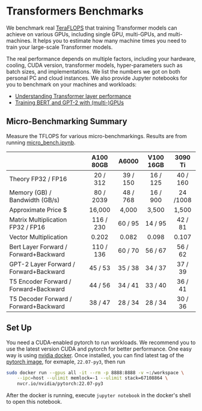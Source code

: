 # Transformers Benchmarks

We benchmark real [TeraFLOPS](https://en.wikipedia.org/wiki/FLOPS) that training Transformer models can achieve on various GPUs, including single GPU, multi-GPUs, and multi-machines. It helps you to estimate how many machine times you need to train your large-scale Transformer models. 

The real performance depends on multiple factors, including your hardware, cooling, CUDA version, transformer models, hyper-parameters such as batch sizes, and implementations. We list the numbers we got on both personal PC and cloud instances. We also provide Jupyter notebooks for you to benchmark on your machines and workloads:

- [Understanding Transformer layer performance](micro_bench.ipynb)
- [Training BERT and GPT-2 with (multi-)GPUs](transformers.ipynb)

## Micro-Benchmarking Summary

Measure the TFLOPS for various micro-benchmarkings. Results are from running [micro_bench.ipynb](micro_bench.ipynb).

|                                        | A100 80GB |  A6000   | V100 16GB | 3090 Ti  |
| -------------------------------------- | :-------: | :------: | :-------: | :------: |
| Theory FP32 / FP16                     | 20 / 312  | 39 / 150 | 16 / 125  | 40 / 160 |
| Memory (GB) / Bandwidth (GB/s)         | 80 / 2039 | 48 / 768 | 16 / 900  | 24 /1008 |
| Approximate Price $                    |  16,000   |  4,000   |   3,500   |  1,500   |
| Matrix Multiplication FP32 / FP16      | 116 / 230 | 60 / 95  |  14 / 95  | 42 / 81  |
| Vector Multiplication                  |   0.202   |  0.082   |   0.098   |  0.107   |
| Bert Layer Forward / Forward+Backward  | 110 / 136 | 60 / 70  |  56 / 67  | 56 / 62  |
| GPT-2 Layer Forward / Forward+Backward |  45 / 53  | 35 / 38  |  34 / 37  | 37 / 39  |
| T5 Encoder Forward / Forward+Backward  |  44 / 56  | 34 / 41  |  33 / 40  | 36 / 41  |
| T5 Decoder Forward / Forward+Backward  |  38 / 47  | 28 / 34  |  28 / 34  | 30 / 36  |



## Set Up

You need a CUDA-enabled pytorch to run workloads. We recommend you to use the latest version CUDA and pytorch for better performance. One easy way is using  [nvidia docker](https://docs.nvidia.com/datacenter/cloud-native/container-toolkit/install-guide.html#docker). Once installed, you can find latest tag of the [pytorch image](https://catalog.ngc.nvidia.com/orgs/nvidia/containers/pytorch), for exmaple, `22.07-py3`, then run 

```bash
sudo docker run --gpus all -it --rm -p 8888:8888 -v ~:/workspace \
	--ipc=host --ulimit memlock=-1 --ulimit stack=67108864 \ 
	nvcr.io/nvidia/pytorch:22.07-py3
```

After the docker is running, execute  `jupyter notebook` in the docker's shell to open this notebook.



